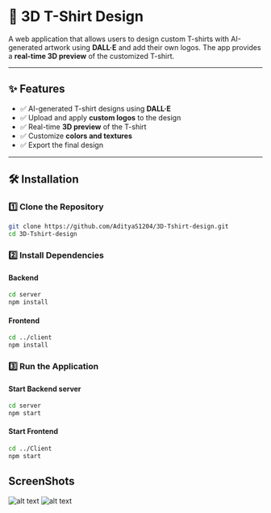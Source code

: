 # 👕 3D T-Shirt Design  

A web application that allows users to design custom T-shirts with AI-generated artwork using **DALL·E** and add their own logos. The app provides a **real-time 3D preview** of the customized T-shirt.  

---

## ✨ Features  
- ✅ AI-generated T-shirt designs using **DALL·E**  
- ✅ Upload and apply **custom logos** to the design  
- ✅ Real-time **3D preview** of the T-shirt  
- ✅ Customize **colors and textures**  
- ✅ Export the final design  

---

## 🛠 Installation  

### 1️⃣ Clone the Repository  
```sh
git clone https://github.com/AdityaS1204/3D-Tshirt-design.git
cd 3D-Tshirt-design
```
### 2️⃣ Install Dependencies 
#### Backend
```sh
cd server
npm install
```
#### Frontend 
```sh
cd ../client
npm install
```
### 3️⃣ Run the Application
#### Start Backend server
```sh
cd server
npm start
```
#### Start Frontend
```sh
cd ../Client
npm start
```
## ScreenShots
![alt text](image.png)
![alt text](image-1.png)